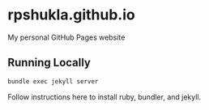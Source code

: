 # rpshukla.github.io
My personal GitHub Pages website

## Running Locally

``` bash
bundle exec jekyll server
```

Follow instructions here to install ruby, bundler, and jekyll.
